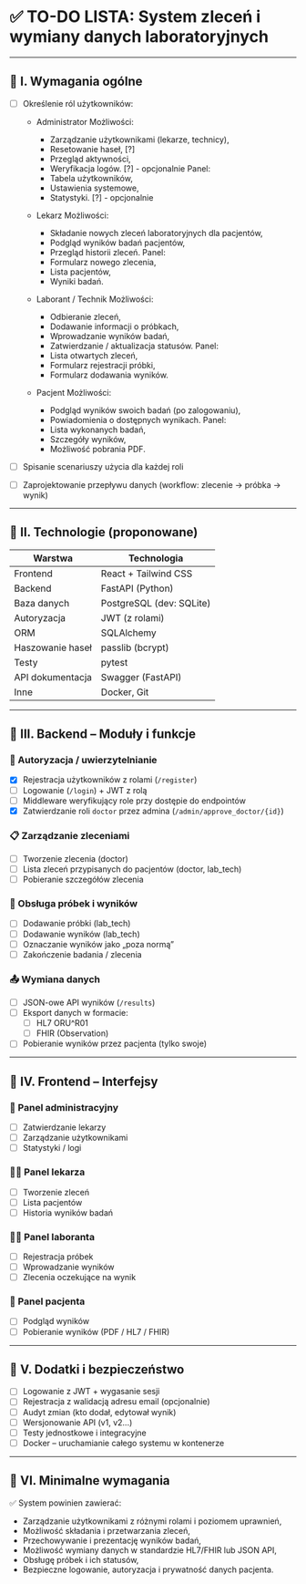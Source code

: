 # ✅ TO-DO LISTA: System zleceń i wymiany danych laboratoryjnych

---

## 🔹 I. Wymagania ogólne

- [ ] Określenie ról użytkowników:

  - Administrator
    Możliwości:
    - Zarządzanie użytkownikami (lekarze, technicy), 
    - Resetowanie haseł, [?]
    - Przegląd aktywności,
    - Weryfikacja logów. [?] - opcjonalnie
    Panel:
    - Tabela użytkowników,
    - Ustawienia systemowe,
    - Statystyki. [?] - opcjonalnie

  - Lekarz
    Możliwości:
    - Składanie nowych zleceń laboratoryjnych dla pacjentów, 
    - Podgląd wyników badań pacjentów,
    - Przegląd historii zleceń.
    Panel:
    - Formularz nowego zlecenia,
    - Lista pacjentów,
    - Wyniki badań.

  - Laborant / Technik
    Możliwości:
    - Odbieranie zleceń,
    - Dodawanie informacji o próbkach,
    - Wprowadzanie wyników badań,
    - Zatwierdzanie / aktualizacja statusów.
    Panel:
    - Lista otwartych zleceń,
    - Formularz rejestracji próbki,
    - Formularz dodawania wyników.

  - Pacjent
    Możliwości:
    - Podgląd wyników swoich badań (po zalogowaniu),
    - Powiadomienia o dostępnych wynikach.
    Panel:
    - Lista wykonanych badań,
    - Szczegóły wyników,
    - Możliwość pobrania PDF.

- [ ] Spisanie scenariuszy użycia dla każdej roli
- [ ] Zaprojektowanie przepływu danych (workflow: zlecenie → próbka → wynik)

---

## 🔹 II. Technologie (proponowane)

| Warstwa          | Technologia              |
| ---------------- | ------------------------ |
| Frontend         | React + Tailwind CSS     |
| Backend          | FastAPI (Python)         |
| Baza danych      | PostgreSQL (dev: SQLite) |
| Autoryzacja      | JWT (z rolami)           |
| ORM              | SQLAlchemy               |
| Haszowanie haseł | passlib (bcrypt)         |
| Testy            | pytest                   |
| API dokumentacja | Swagger (FastAPI)        |
| Inne             | Docker, Git              |

---

## 🔹 III. Backend – Moduły i funkcje

### 🔐 Autoryzacja / uwierzytelnianie

- [x] Rejestracja użytkowników z rolami (`/register`)
- [ ] Logowanie (`/login`) + JWT z rolą
- [ ] Middleware weryfikujący role przy dostępie do endpointów
- [x] Zatwierdzanie roli `doctor` przez admina (`/admin/approve_doctor/{id}`)

### 📋 Zarządzanie zleceniami

- [ ] Tworzenie zlecenia (doctor)
- [ ] Lista zleceń przypisanych do pacjentów (doctor, lab_tech)
- [ ] Pobieranie szczegółów zlecenia

### 🧪 Obsługa próbek i wyników

- [ ] Dodawanie próbki (lab_tech)
- [ ] Dodawanie wyników (lab_tech)
- [ ] Oznaczanie wyników jako „poza normą”
- [ ] Zakończenie badania / zlecenia

### 📤 Wymiana danych

- [ ] JSON-owe API wyników (`/results`)
- [ ] Eksport danych w formacie:
  - [ ] HL7 ORU^R01
  - [ ] FHIR (Observation)
- [ ] Pobieranie wyników przez pacjenta (tylko swoje)

---

## 🔹 IV. Frontend – Interfejsy

### 💼 Panel administracyjny

- [ ] Zatwierdzanie lekarzy
- [ ] Zarządzanie użytkownikami
- [ ] Statystyki / logi

### 👨‍⚕️ Panel lekarza

- [ ] Tworzenie zleceń
- [ ] Lista pacjentów
- [ ] Historia wyników badań

### 🧑‍🔬 Panel laboranta

- [ ] Rejestracja próbek
- [ ] Wprowadzanie wyników
- [ ] Zlecenia oczekujące na wynik

### 👤 Panel pacjenta

- [ ] Podgląd wyników
- [ ] Pobieranie wyników (PDF / HL7 / FHIR)

---

## 🔹 V. Dodatki i bezpieczeństwo

- [ ] Logowanie z JWT + wygasanie sesji
- [ ] Rejestracja z walidacją adresu email (opcjonalnie)
- [ ] Audyt zmian (kto dodał, edytował wynik)
- [ ] Wersjonowanie API (v1, v2...)
- [ ] Testy jednostkowe i integracyjne
- [ ] Docker – uruchamianie całego systemu w kontenerze

---

## 🔹 VI. Minimalne wymagania

✅ System powinien zawierać:

- Zarządzanie użytkownikami z różnymi rolami i poziomem uprawnień,
- Możliwość składania i przetwarzania zleceń,
- Przechowywanie i prezentację wyników badań,
- Możliwość wymiany danych w standardzie HL7/FHIR lub JSON API,
- Obsługę próbek i ich statusów,
- Bezpieczne logowanie, autoryzacja i prywatność danych pacjenta.


